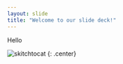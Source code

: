 ```yaml
---
layout: slide
title: "Welcome to our slide deck!"
---
```


Hello

![skitchtocat](https://octodex.github.com/images/skitchtocat.png)
{: .center}
